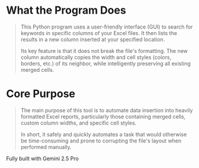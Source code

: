 # What the Program Does
>
>This Python program uses a user-friendly interface (GUI) to search for keywords in specific columns of your Excel files. It then lists the results in a new column inserted at your specified location.
>
>Its key feature is that it does not break the file's formatting. The new column automatically copies the width and cell styles (colors, borders, etc.) of its neighbor, while intelligently preserving all existing merged cells.
>
# Core Purpose
>The main purpose of this tool is to automate data insertion into heavily formatted Excel reports, particularly those containing merged cells, custom column widths, and specific cell styles.
>
>In short, it safely and quickly automates a task that would otherwise be time-consuming and prone to corrupting the file's layout when performed manually.
>
Fully built with Gemini 2.5 Pro
